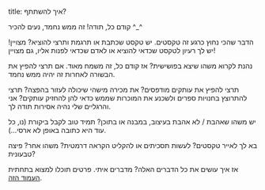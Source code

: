 title: איך להשתתף?

קודם כל, תודה! זה ממש נחמד, נעים להכיר ^_^

הדבר שהכי נחוץ כרגע זה טקסטים. יש טקסט שכתבת או תרגמת ותרצי להוציא? מצויין! יש לך רעיון לטקסט שכדאי להוציא או לאדם שכדאי לפנות אליו, גם מצויין!

נהנת לקרוא משהו שיצא בפושישית? אז קודם כל, זה משמח מאוד. אם תרצי להפיץ את הבשורה לאחרות זה יהיה ממש נחמד.

תרצי להפיץ את עותקים מודפסים? את מכירה מישהי שיכולה לעזור בהפצה? תרצי להתרוצץ בחנויות ספרים ולשכנע את המוכרות שממש כדאי להן להחזיק עותקים? אני והרגליים שלי נהיה אסירות תודה לך.

יש משהו שאהבת / לא אהבת בעיצוב, במבנה או בתוכן? תמיד טוב לקבל ביקורת (נו, כל עוד היא כתובה באופן לא ארסי…).

בא לך לאייר טקסטים? לעשות תסכיתים או להקליט הקראה דרמטית? משהו אחר? פיצה טבעונית?

אז איך עושים את כל הדברים האלה? מדברים איתי. פרטים תוכלו למצוא בתחתית [העמוד הזה](http://me.digitalwords.net/).
